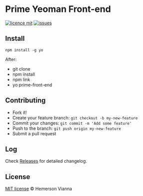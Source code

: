 # Prime Yeoman Front-end

[![licence mit](https://img.shields.io/badge/license-MIT-blue.svg?style=flat-square)](http://hemersonvianna.mit-license.org/)
[![issues](https://img.shields.io/github/issues/prime-solutions/prime-yo-front-end.svg?style=flat-square)](https://github.com/prime-solutions/prime-yo-front-end/issues)

## Install

```
npm install -g yo
```

After: 
- git clone
- npm install
- npm link
- yo prime-front-end


## Contributing

- Fork it!
- Create your feature branch: `git checkout -b my-new-feature`
- Commit your changes: `git commit -m 'Add some feature'`
- Push to the branch: `git push origin my-new-feature`
- Submit a pull request

## Log

Check [Releases](https://github.com/prime-solutions/prime-yo-front-end/releases) for detailed changelog.

## License

[MIT license](http://hemersonvianna.mit-license.org/) © Hemerson Vianna
